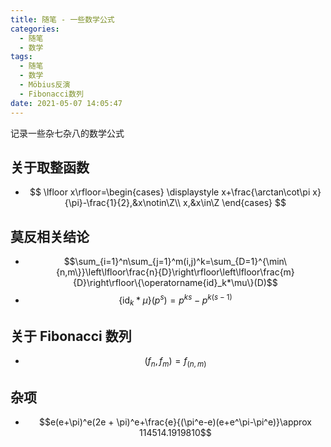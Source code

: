 ```yaml
---
title: 随笔 - 一些数学公式
categories:
  - 随笔
  - 数学
tags:
  - 随笔
  - 数学
  - Möbius反演
  - Fibonacci数列
date: 2021-05-07 14:05:47
---
```


记录一些杂七杂八的数学公式

<!-- more -->

## 关于取整函数

- $$
  \lfloor x\rfloor=\begin{cases}
    \displaystyle x+\frac{\arctan\cot\pi x}{\pi}-\frac{1}{2},&x\notin\Z\\
    x,&x\in\Z
  \end{cases}
  $$

## 莫反相关结论

- $$\sum_{i=1}^n\sum_{j=1}^m(i,j)^k=\sum_{D=1}^{\min\{n,m\}}\left\lfloor\frac{n}{D}\right\rfloor\left\lfloor\frac{m}{D}\right\rfloor\{\operatorname{id}_k*\mu\}(D)$$
- $$\{\operatorname{id}_k*\mu\}(p^s)=p^{ks}-p^{k(s-1)}$$

## 关于 Fibonacci 数列

- $$(f_n,f_m)=f_{(n,m)}$$

## 杂项

- $$e(e+\pi)^e(2e + \pi)^e+\frac{e}{(\pi^e-e)(e+e^\pi-\pi^e)}\approx 114514.1919810$$
